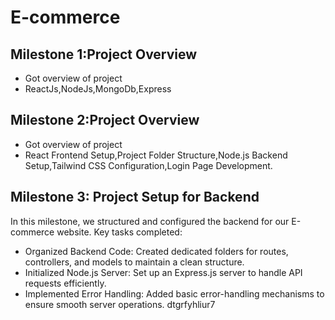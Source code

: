 # E-commerce
## Milestone 1:Project Overview
 - Got overview of project
-  ReactJs,NodeJs,MongoDb,Express

## Milestone 2:Project Overview
- Got overview of project
- React Frontend Setup,Project Folder Structure,Node.js Backend Setup,Tailwind CSS Configuration,Login Page Development.


## Milestone 3: Project Setup for Backend

In this milestone, we structured and configured the backend for our E-commerce website. Key tasks completed:

- Organized Backend Code: Created dedicated folders for routes, controllers, and models to maintain a clean structure.
- Initialized Node.js Server: Set up an Express.js server to handle API requests efficiently.
- Implemented Error Handling: Added basic error-handling mechanisms to ensure smooth server operations.
dtgrfyhliur7
